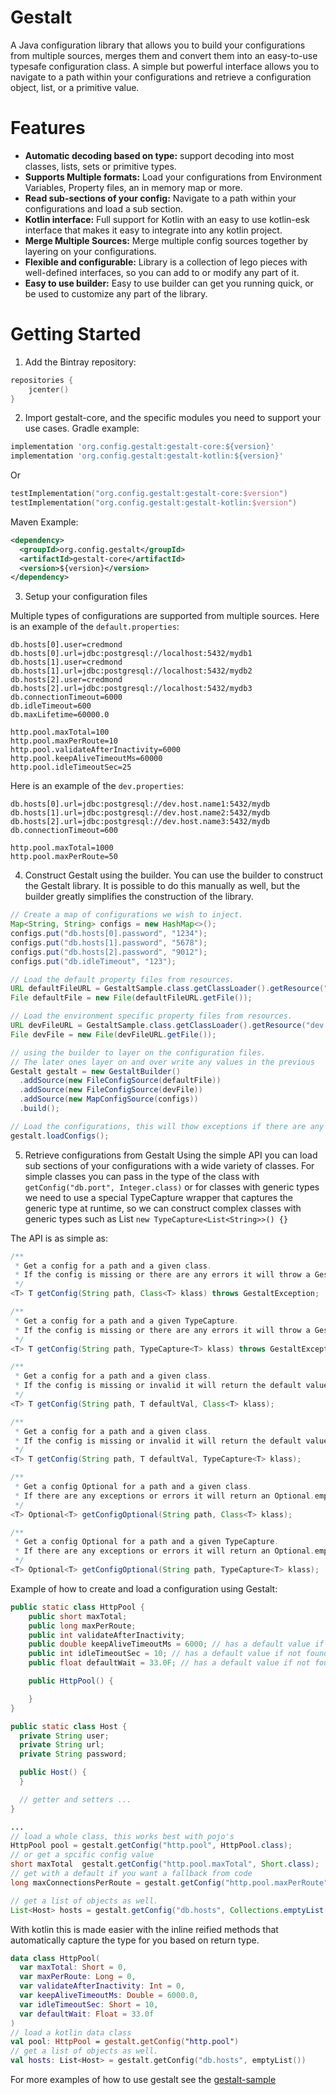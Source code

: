 # Gestalt
A Java configuration library that allows you to build your configurations from multiple sources, merges them and convert them into an easy-to-use typesafe configuration class. 
A simple but powerful interface allows you to navigate to a path within your configurations and retrieve a configuration object, list, or a primitive value.

# Features
- **Automatic decoding based on type:** support decoding into most classes, lists, sets or primitive types.
- **Supports Multiple formats:** Load your configurations from Environment Variables, Property files, an in memory map or more.   
- **Read sub-sections of your config:** Navigate to a path within your configurations and load a sub section.
- **Kotlin interface:** Full support for Kotlin with an easy to use kotlin-esk interface that makes it easy to integrate into any kotlin project.   
- **Merge Multiple Sources:** Merge multiple config sources together by layering on your configurations.
- **Flexible and configurable:** Library is a collection of lego pieces with well-defined interfaces, so you can add to or modify any part of it. 
- **Easy to use builder:** Easy to use builder can get you running quick, or be used to customize any part of the library.

# Getting Started
1. Add the Bintray repository:
```kotlin
repositories {
    jcenter()
}
```
2. Import gestalt-core, and the specific modules you need to support your use cases. 
Gradle example:
```groovy
implementation 'org.config.gestalt:gestalt-core:${version}'
implementation 'org.config.gestalt:gestalt-kotlin:${version}'
```
Or
```kotlin
testImplementation("org.config.gestalt:gestalt-core:$version")
testImplementation("org.config.gestalt:gestalt-kotlin:$version")
```
Maven Example:
```xml
<dependency>
  <groupId>org.config.gestalt</groupId>
  <artifactId>gestalt-core</artifactId>
  <version>${version}</version>
</dependency>
```

3. Setup your configuration files

Multiple types of configurations are supported from multiple sources. 
Here is an example of the `default.properties`:
```properties
db.hosts[0].user=credmond
db.hosts[0].url=jdbc:postgresql://localhost:5432/mydb1
db.hosts[1].user=credmond
db.hosts[1].url=jdbc:postgresql://localhost:5432/mydb2
db.hosts[2].user=credmond
db.hosts[2].url=jdbc:postgresql://localhost:5432/mydb3
db.connectionTimeout=6000
db.idleTimeout=600
db.maxLifetime=60000.0

http.pool.maxTotal=100
http.pool.maxPerRoute=10
http.pool.validateAfterInactivity=6000
http.pool.keepAliveTimeoutMs=60000
http.pool.idleTimeoutSec=25
```
Here is an example of the `dev.properties`:
```properties
db.hosts[0].url=jdbc:postgresql://dev.host.name1:5432/mydb
db.hosts[1].url=jdbc:postgresql://dev.host.name2:5432/mydb
db.hosts[2].url=jdbc:postgresql://dev.host.name3:5432/mydb
db.connectionTimeout=600

http.pool.maxTotal=1000
http.pool.maxPerRoute=50
```

4. Construct Gestalt using the builder. 
You can use the builder to construct the Gestalt library. It is possible to do this manually as well, but the builder greatly simplifies the construction of the library.
```java
// Create a map of configurations we wish to inject. 
Map<String, String> configs = new HashMap<>();
configs.put("db.hosts[0].password", "1234");
configs.put("db.hosts[1].password", "5678");
configs.put("db.hosts[2].password", "9012");
configs.put("db.idleTimeout", "123");

// Load the default property files from resources. 
URL defaultFileURL = GestaltSample.class.getClassLoader().getResource("default.properties");
File defaultFile = new File(defaultFileURL.getFile());

// Load the environment specific property files from resources.
URL devFileURL = GestaltSample.class.getClassLoader().getResource("dev.properties");
File devFile = new File(devFileURL.getFile());

// using the builder to layer on the configuration files. 
// The later ones layer on and over write any values in the previous
Gestalt gestalt = new GestaltBuilder()
  .addSource(new FileConfigSource(defaultFile))
  .addSource(new FileConfigSource(devFile))
  .addSource(new MapConfigSource(configs))
  .build();

// Load the configurations, this will thow exceptions if there are any errors. 
gestalt.loadConfigs();
```

5. Retrieve configurations from Gestalt
Using the simple API you can load sub sections of your configurations with a wide variety of classes. 
For simple classes you can pass in the type of the class with `getConfig("db.port", Integer.class)` or for classes with generic types we need to use a special TypeCapture wrapper that captures the generic type at runtime, so we can construct complex classes with generic types such as List<String> `new TypeCapture<List<String>>() {}` 
   
The API is as simple as:
```java
/**
 * Get a config for a path and a given class. 
 * If the config is missing or there are any errors it will throw a GestaltException
 */
<T> T getConfig(String path, Class<T> klass) throws GestaltException;

/**
 * Get a config for a path and a given TypeCapture. 
 * If the config is missing or there are any errors it will throw a GestaltException
 */
<T> T getConfig(String path, TypeCapture<T> klass) throws GestaltException;

/**
 * Get a config for a path and a given class.
 * If the config is missing or invalid it will return the default value.
 */
<T> T getConfig(String path, T defaultVal, Class<T> klass);

/**
 * Get a config for a path and a given class.
 * If the config is missing or invalid it will return the default value.
 */
<T> T getConfig(String path, T defaultVal, TypeCapture<T> klass);

/**
 * Get a config Optional for a path and a given class. 
 * If there are any exceptions or errors it will return an Optional.empty()
 */
<T> Optional<T> getConfigOptional(String path, Class<T> klass);

/**
 * Get a config Optional for a path and a given TypeCapture. 
 * If there are any exceptions or errors it will return an Optional.empty()
 */
<T> Optional<T> getConfigOptional(String path, TypeCapture<T> klass);
```   

Example of how to create and load a configuration using Gestalt:
```java
public static class HttpPool {
    public short maxTotal;
    public long maxPerRoute;
    public int validateAfterInactivity;
    public double keepAliveTimeoutMs = 6000; // has a default value if not found in configurations
    public int idleTimeoutSec = 10; // has a default value if not found in configurations
    public float defaultWait = 33.0F; // has a default value if not found in configurations

    public HttpPool() {

    }
}

public static class Host {
  private String user;
  private String url;
  private String password;

  public Host() {
  }

  // getter and setters ...
}

...
// load a whole class, this works best with pojo's
HttpPool pool = gestalt.getConfig("http.pool", HttpPool.class);
// or get a spcific config value
short maxTotal  gestalt.getConfig("http.pool.maxTotal", Short.class);
// get with a default if you want a fallback from code
long maxConnectionsPerRoute = gestalt.getConfig("http.pool.maxPerRoute", Long.class);

// get a list of objects as well.
List<Host> hosts = gestalt.getConfig("db.hosts", Collections.emptyList(), new TypeCapture<List<Host>>() {});
```
With kotlin this is made easier with the inline reified methods that automatically capture the type for you based on return type. 
```kotlin
data class HttpPool(
  var maxTotal: Short = 0,
  var maxPerRoute: Long = 0,
  var validateAfterInactivity: Int = 0,
  var keepAliveTimeoutMs: Double = 6000.0,
  var idleTimeoutSec: Short = 10,
  var defaultWait: Float = 33.0f
)
// load a kotlin data class
val pool: HttpPool = gestalt.getConfig("http.pool")
// get a list of objects as well.
val hosts: List<Host> = gestalt.getConfig("db.hosts", emptyList())
```   

For more examples of how to use gestalt see the [gestalt-sample](https://github.com/credmond-git/gestalt/tree/main/gestalt-sample/src/test)

